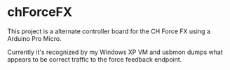 # chForceFX
This project is a alternate controller board for the CH Force FX using a Arduino Pro Micro.

Currently it's recognized by my Windows XP VM and usbmon dumps what appears to be correct traffic to the force feedback endpoint.
